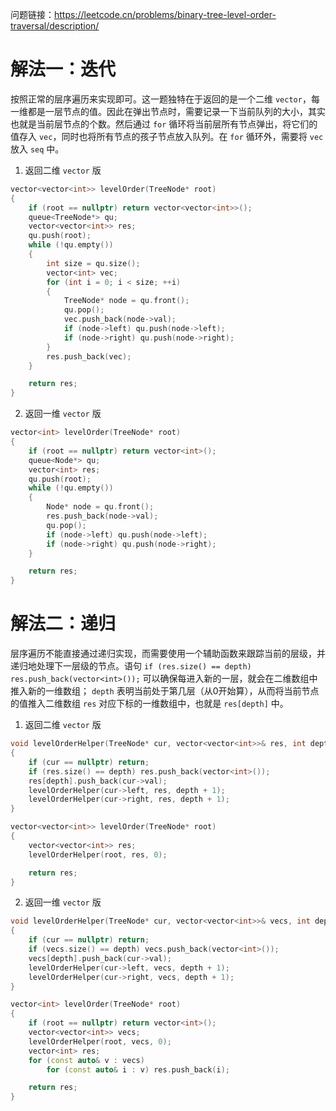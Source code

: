 问题链接：https://leetcode.cn/problems/binary-tree-level-order-traversal/description/

# 解法一：迭代

按照正常的层序遍历来实现即可。这一题独特在于返回的是一个二维 `vector`，每一维都是一层节点的值。因此在弹出节点时，需要记录一下当前队列的大小，其实也就是当前层节点的个数。然后通过 `for` 循环将当前层所有节点弹出，将它们的值存入 `vec`，同时也将所有节点的孩子节点放入队列。在 `for` 循环外，需要将 `vec` 放入 `seq` 中。

1. 返回二维 `vector` 版
```cpp
vector<vector<int>> levelOrder(TreeNode* root)
{
    if (root == nullptr) return vector<vector<int>>();
    queue<TreeNode*> qu;
    vector<vector<int>> res;
    qu.push(root);
    while (!qu.empty())
    {
        int size = qu.size();
        vector<int> vec;
        for (int i = 0; i < size; ++i)
        {
            TreeNode* node = qu.front();
            qu.pop();
            vec.push_back(node->val);
            if (node->left) qu.push(node->left);
            if (node->right) qu.push(node->right);
        }
        res.push_back(vec);
    }

    return res;
}
```

2. 返回一维 `vector` 版

```cpp
vector<int> levelOrder(TreeNode* root)
{
    if (root == nullptr) return vector<int>();
    queue<Node*> qu;
    vector<int> res;
    qu.push(root);
    while (!qu.empty())
    {
        Node* node = qu.front();
        res.push_back(node->val);
        qu.pop();
        if (node->left) qu.push(node->left);
        if (node->right) qu.push(node->right);
    }

    return res;
}
```


# 解法二：递归

层序遍历不能直接通过递归实现，而需要使用一个辅助函数来跟踪当前的层级，并递归地处理下一层级的节点。语句 `if (res.size() == depth) res.push_back(vector<int>());` 可以确保每进入新的一层，就会在二维数组中推入新的一维数组； `depth` 表明当前处于第几层（从0开始算），从而将当前节点的值推入二维数组 `res` 对应下标的一维数组中，也就是 `res[depth]` 中。

1. 返回二维 `vector` 版
```cpp
void levelOrderHelper(TreeNode* cur, vector<vector<int>>& res, int depth)
{
    if (cur == nullptr) return;
    if (res.size() == depth) res.push_back(vector<int>());
    res[depth].push_back(cur->val);
    levelOrderHelper(cur->left, res, depth + 1);
    levelOrderHelper(cur->right, res, depth + 1);
}

vector<vector<int>> levelOrder(TreeNode* root)
{
    vector<vector<int>> res;
    levelOrderHelper(root, res, 0);

    return res;
}
```

2. 返回一维 `vector` 版
```cpp
void levelOrderHelper(TreeNode* cur, vector<vector<int>>& vecs, int depth)
{
    if (cur == nullptr) return;
    if (vecs.size() == depth) vecs.push_back(vector<int>());
    vecs[depth].push_back(cur->val);
    levelOrderHelper(cur->left, vecs, depth + 1);
    levelOrderHelper(cur->right, vecs, depth + 1);
}

vector<int> levelOrder(TreeNode* root)
{
    if (root == nullptr) return vector<int>();
    vector<vector<int>> vecs;
    levelOrderHelper(root, vecs, 0);
	vector<int> res;
    for (const auto& v : vecs)
        for (const auto& i : v) res.push_back(i);

	return res;
}
```
